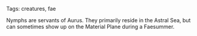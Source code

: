 Tags: creatures, fae

Nymphs are servants of Aurus. They primarily reside in the Astral Sea, but can sometimes show up on the Material Plane during a Faesummer.